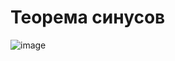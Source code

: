 # Теорема синусов
![image](https://user-images.githubusercontent.com/70198995/163713957-13e5666e-e2d9-45dc-96e7-8dd7ec3db863.png)
